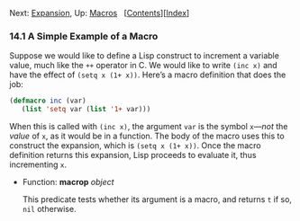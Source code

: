 

Next: [Expansion](Expansion.html), Up: [Macros](Macros.html)   \[[Contents](index.html#SEC_Contents "Table of contents")]\[[Index](Index.html "Index")]

### 14.1 A Simple Example of a Macro

Suppose we would like to define a Lisp construct to increment a variable value, much like the `++` operator in C. We would like to write `(inc x)` and have the effect of `(setq x (1+ x))`. Here’s a macro definition that does the job:

```lisp
(defmacro inc (var)
   (list 'setq var (list '1+ var)))
```

When this is called with `(inc x)`, the argument `var` is the symbol `x`—*not* the *value* of `x`, as it would be in a function. The body of the macro uses this to construct the expansion, which is `(setq x (1+ x))`. Once the macro definition returns this expansion, Lisp proceeds to evaluate it, thus incrementing `x`.

*   Function: **macrop** *object*

    This predicate tests whether its argument is a macro, and returns `t` if so, `nil` otherwise.
